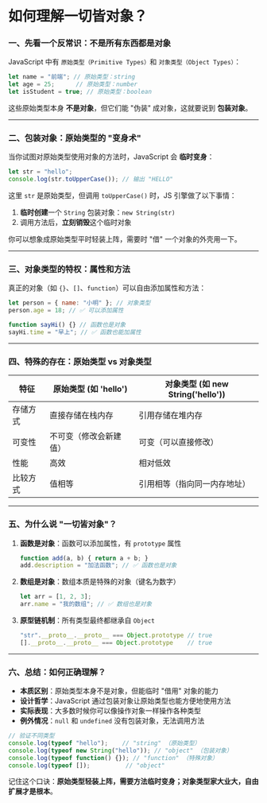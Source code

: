 # 如何理解一切皆对象？


### 一、先看一个反常识：**不是所有东西都是对象**
JavaScript 中有 `原始类型（Primitive Types）`和 `对象类型（Object Types）`：
```javascript
let name = "前端"; // 原始类型：string
let age = 25;      // 原始类型：number
let isStudent = true; // 原始类型：boolean
```
这些原始类型本身 **不是对象**，但它们能 "伪装" 成对象，这就要说到 **包装对象**。

---

### 二、包装对象：原始类型的 "变身术"
当你试图对原始类型使用对象的方法时，JavaScript 会 **临时变身**：
```javascript
let str = "hello";
console.log(str.toUpperCase()); // 输出 "HELLO"
```
这里 `str` 是原始类型，但调用 `toUpperCase()` 时，JS 引擎做了以下事情：
1. **临时创建**一个 `String` 包装对象：`new String(str)`
2. 调用方法后，**立刻销毁**这个临时对象

你可以想象成原始类型平时轻装上阵，需要时 "借" 一个对象的外壳用一下。

---

### 三、对象类型的特权：属性和方法
真正的对象（如 `{}`、`[]`、`function`）可以自由添加属性和方法：
```javascript
let person = { name: "小明" }; // 对象类型
person.age = 18; // ✅ 可以添加属性

function sayHi() {} // 函数也是对象
sayHi.time = "早上"; // ✅ 函数也能加属性
```

---

### 四、特殊的存在：原始类型 vs 对象类型
| 特征          | 原始类型 (如 'hello')      | 对象类型 (如 new String('hello')) |
|---------------|--------------------------|----------------------------------|
| 存储方式       | 直接存储在栈内存          | 引用存储在堆内存                 |
| 可变性         | 不可变（修改会新建值）     | 可变（可以直接修改）             |
| 性能           | 高效                     | 相对低效                         |
| 比较方式       | 值相等                   | 引用相等（指向同一内存地址）      |

---

### 五、为什么说 "一切皆对象"？
1. **函数是对象**：函数可以添加属性，有 `prototype` 属性
   ```javascript
   function add(a, b) { return a + b; }
   add.description = "加法函数"; // ✅ 函数也是对象
   ```

2. **数组是对象**：数组本质是特殊的对象（键名为数字）
   ```javascript
   let arr = [1, 2, 3];
   arr.name = "我的数组"; // ✅ 数组也是对象
   ```

3. **原型链机制**：所有类型最终都继承自 `Object`
   ```javascript
   "str".__proto__.__proto__ === Object.prototype // true
   [].__proto__.__proto__ === Object.prototype    // true
   ```

---

### 六、总结：如何正确理解？
- **本质区别**：原始类型本身不是对象，但能临时 "借用" 对象的能力
- **设计哲学**：JavaScript 通过包装对象让原始类型也能方便地使用方法
- **实际表现**：大多数时候你可以像操作对象一样操作各种类型
- **例外情况**：`null` 和 `undefined` 没有包装对象，无法调用方法

```javascript
// 验证不同类型
console.log(typeof "hello");    // "string" （原始类型）
console.log(typeof new String("hello")); // "object" （包装对象）
console.log(typeof function() {}); // "function" （特殊对象）
console.log(typeof []);          // "object" 
```

记住这个口诀：**原始类型轻装上阵，需要方法临时变身；对象类型家大业大，自由扩展才是根本**。

